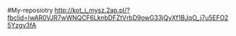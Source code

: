 #My-reposiotry
http://kot_i_mysz.2ap.pl/?fbclid=IwAR0VJR7wWNQCF6LknbDFZtVrbD9owG33jQyXf1BJqO_j7u5EFO25Yzgv3fA
